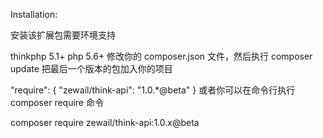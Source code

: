 Installation:

安装该扩展包需要环境支持

thinkphp 5.1+
php 5.6+
修改你的 composer.json 文件，然后执行 composer update 把最后一个版本的包加入你的项目

"require": {
    "zewail/think-api": "1.0.*@beta"
}
或者你可以在命令行执行 composer require 命令

composer require zewail/think-api:1.0.x@beta